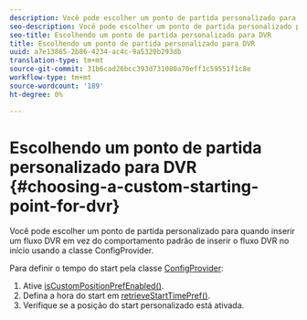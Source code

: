 ```yaml
---
description: Você pode escolher um ponto de partida personalizado para quando inserir um fluxo DVR em vez do comportamento padrão de inserir o fluxo DVR no início usando a classe ConfigProvider.
seo-description: Você pode escolher um ponto de partida personalizado para quando inserir um fluxo DVR em vez do comportamento padrão de inserir o fluxo DVR no início usando a classe ConfigProvider.
seo-title: Escolhendo um ponto de partida personalizado para DVR
title: Escolhendo um ponto de partida personalizado para DVR
uuid: a7e13865-2b86-4234-ac4c-9a5320b293db
translation-type: tm+mt
source-git-commit: 31b6cad26bcc393d731080a70eff1c59551f1c8e
workflow-type: tm+mt
source-wordcount: '189'
ht-degree: 0%

---
```



# Escolhendo um ponto de partida personalizado para DVR {#choosing-a-custom-starting-point-for-dvr}

Você pode escolher um ponto de partida personalizado para quando inserir um fluxo DVR em vez do comportamento padrão de inserir o fluxo DVR no início usando a classe ConfigProvider.

Para definir o tempo do start pela classe [ConfigProvider](https://help.adobe.com/en_US/primetime/api/reference_implementation/android/javadoc/com/adobe/primetime/reference/config/ConfigProvider.html):

1. Ative [isCustomPositionPrefEnabled()](https://help.adobe.com/en_US/primetime/api/reference_implementation/android/javadoc/com/adobe/primetime/reference/config/ConfigProvider.html#isCustomPositionPrefEnabled()).
1. Defina a hora do start em [retrieveStartTimePref()](https://help.adobe.com/en_US/primetime/api/reference_implementation/android/javadoc/com/adobe/primetime/reference/config/IPlaybackConfig.html#iretrieveStartTimePref()).
1. Verifique se a posição do start personalizado está ativada.
